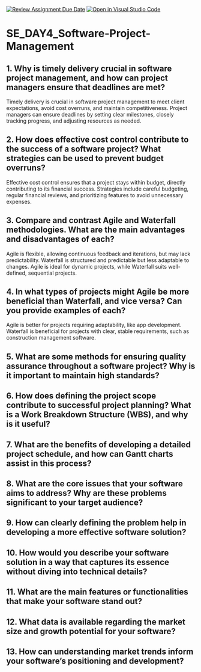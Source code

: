 [![Review Assignment Due Date](https://classroom.github.com/assets/deadline-readme-button-22041afd0340ce965d47ae6ef1cefeee28c7c493a6346c4f15d667ab976d596c.svg)](https://classroom.github.com/a/9pw6JKcu)
[![Open in Visual Studio Code](https://classroom.github.com/assets/open-in-vscode-2e0aaae1b6195c2367325f4f02e2d04e9abb55f0b24a779b69b11b9e10269abc.svg)](https://classroom.github.com/online_ide?assignment_repo_id=15842530&assignment_repo_type=AssignmentRepo)

# SE_DAY4_Software-Project-Management

## 1. Why is timely delivery crucial in software project management, and how can project managers ensure that deadlines are met?

Timely delivery is crucial in software project management to meet client expectations, avoid cost overruns, and maintain competitiveness. Project managers can ensure deadlines by setting clear milestones, closely tracking progress, and adjusting resources as needed.

## 2. How does effective cost control contribute to the success of a software project? What strategies can be used to prevent budget overruns?

Effective cost control ensures that a project stays within budget, directly contributing to its financial success. Strategies include careful budgeting, regular financial reviews, and prioritizing features to avoid unnecessary expenses.

## 3. Compare and contrast Agile and Waterfall methodologies. What are the main advantages and disadvantages of each?

Agile is flexible, allowing continuous feedback and iterations, but may lack predictability. Waterfall is structured and predictable but less adaptable to changes. Agile is ideal for dynamic projects, while Waterfall suits well-defined, sequential projects.

## 4. In what types of projects might Agile be more beneficial than Waterfall, and vice versa? Can you provide examples of each?

Agile is better for projects requiring adaptability, like app development. Waterfall is beneficial for projects with clear, stable requirements, such as construction management software.

## 5. What are some methods for ensuring quality assurance throughout a software project? Why is it important to maintain high standards?

## 6. How does defining the project scope contribute to successful project planning? What is a Work Breakdown Structure (WBS), and why is it useful?

## 7. What are the benefits of developing a detailed project schedule, and how can Gantt charts assist in this process?

## 8. What are the core issues that your software aims to address? Why are these problems significant to your target audience?

## 9. How can clearly defining the problem help in developing a more effective software solution?

## 10. How would you describe your software solution in a way that captures its essence without diving into technical details?

## 11. What are the main features or functionalities that make your software stand out?

## 12. What data is available regarding the market size and growth potential for your software?

## 13. How can understanding market trends inform your software’s positioning and development?
